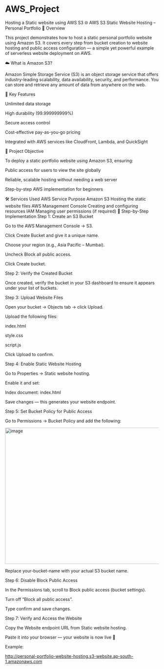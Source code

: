 # AWS_Project
Hosting a Static website using AWS S3
🌐 AWS S3 Static Website Hosting – Personal Portfolio
🧭 Overview

This project demonstrates how to host a static personal portfolio website using Amazon S3.
It covers every step from bucket creation to website hosting and public access configuration — a simple yet powerful example of serverless website deployment on AWS.

☁️ What is Amazon S3?

Amazon Simple Storage Service (S3) is an object storage service that offers industry-leading scalability, data availability, security, and performance.
You can store and retrieve any amount of data from anywhere on the web.

🔹 Key Features

Unlimited data storage

High durability (99.999999999%)

Secure access control

Cost-effective pay-as-you-go pricing

Integrated with AWS services like CloudFront, Lambda, and QuickSight

🎯 Project Objective

To deploy a static portfolio website using Amazon S3, ensuring:

Public access for users to view the site globally

Reliable, scalable hosting without needing a web server

Step-by-step AWS implementation for beginners

🛠️ Services Used
AWS Service	Purpose
Amazon S3	Hosting the static website files
AWS Management Console	Creating and configuring resources
IAM	Managing user permissions (if required)
🧩 Step-by-Step Implementation
Step 1: Create an S3 Bucket

Go to the AWS Management Console → S3.

Click Create Bucket and give it a unique name.

Choose your region (e.g., Asia Pacific – Mumbai).

Uncheck Block all public access.

Click Create bucket.

Step 2: Verify the Created Bucket

Once created, verify the bucket in your S3 dashboard to ensure it appears under your list of buckets.

Step 3: Upload Website Files

Open your bucket → Objects tab → click Upload.

Upload the following files:

index.html

style.css

script.js

Click Upload to confirm.

Step 4: Enable Static Website Hosting

Go to Properties → Static website hosting.

Enable it and set:

Index document: index.html


Save changes — this generates your website endpoint.

Step 5: Set Bucket Policy for Public Access

Go to Permissions → Bucket Policy and add the following:

<img width="783" height="445" alt="image" src="https://github.com/user-attachments/assets/438435b5-67f9-40f2-bf98-dded1dc62dd5" />



Replace your-bucket-name with your actual S3 bucket name.

Step 6: Disable Block Public Access

In the Permissions tab, scroll to Block public access (bucket settings).

Turn off “Block all public access”.

Type confirm and save changes.

Step 7: Verify and Access the Website

Copy the Website endpoint URL from Static website hosting.

Paste it into your browser — your website is now live 🎉

Example:

http://personal-portfolio-website-hosting.s3-website.ap-south-1.amazonaws.com
